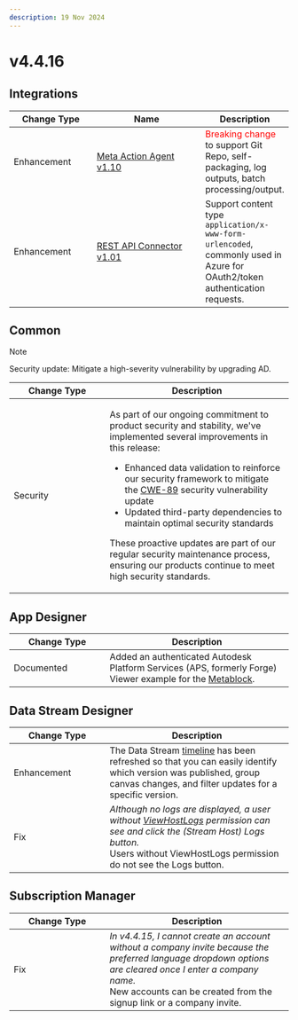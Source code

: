 ```yaml
---
description: 19 Nov 2024
---
```


# v4.4.16

## Integrations

<table><thead><tr><th width="155">Change Type</th><th width="250">Name</th><th>Description</th></tr></thead><tbody><tr><td>Enhancement</td><td><a href="https://xmpro.gitbook.io/meta/">Meta Action Agent v1.10</a></td><td><span style="color:red;">Breaking change</span> to support Git Repo, self-packaging, log outputs, batch processing/output.</td></tr><tr><td>Enhancement</td><td><a href="https://xmpro.gitbook.io/rest-api-connector/">REST API Connector v1.01</a></td><td>Support content type <code>application/x-www-form-urlencoded</code>, commonly used in Azure for OAuth2/token authentication requests.</td></tr></tbody></table>

## Common

> [!NOTE]
Security update: Mitigate a high-severity vulnerability by upgrading AD.


<table><thead><tr><th width="157">Change Type</th><th>Description</th></tr></thead><tbody><tr><td>Security</td><td><p>As part of our ongoing commitment to product security and stability, we've implemented several improvements in this release:</p><ul><li>Enhanced data validation to reinforce our security framework to mitigate the <a href="https://cwe.mitre.org/data/definitions/89.html">CWE-89</a> security vulnerability update</li><li>Updated third-party dependencies to maintain optimal security standards</li></ul><p>These proactive updates are part of our regular security maintenance process, ensuring our products continue to meet high security standards.</p></td></tr></tbody></table>

## App Designer

<table><thead><tr><th width="157">Change Type</th><th>Description</th></tr></thead><tbody><tr><td>Documented</td><td>Added an authenticated Autodesk Platform Services (APS, formerly Forge) Viewer example for the <a href="../blocks-toolbox/advanced/metablock.md#autodesk-visualize-2d-and-3d-models-with-authentication">Metablock</a>.</td></tr></tbody></table>

## Data Stream Designer

<table><thead><tr><th width="157">Change Type</th><th>Description</th></tr></thead><tbody><tr><td>Enhancement</td><td>The Data Stream <a href="../concepts/data-stream/timeline.md">timeline</a> has been refreshed so that you can easily identify which version was published, group canvas changes, and filter updates for a specific version.</td></tr><tr><td>Fix</td><td><em>Although no logs are displayed, a user without</em> <a href="https://documentation.xmpro.com/administration/subscriptions-admin/manage-user-access#data-stream-designer-rights"><em>ViewHostLogs</em></a> <em>permission can see and click the (Stream Host) Logs button.</em><br>Users without ViewHostLogs permission do not see the Logs button.</td></tr></tbody></table>

## Subscription Manager

<table><thead><tr><th width="157">Change Type</th><th>Description</th></tr></thead><tbody><tr><td>Fix</td><td><em>In v4.4.15, I cannot create an account without a company invite because the preferred language dropdown options are cleared once I enter a company name.</em><br>New accounts can be created from the signup link or a company invite. </td></tr></tbody></table>


